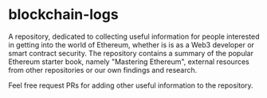 # blockchain-logs
A repository, dedicated to collecting useful information for people interested in getting into the world of Ethereum, whether is is as a Web3 developer or smart contract security. The repository contains a summary of the popular Ethereum starter book, namely "Mastering Ethereum", external resources from other repositories or our own findings and research.

Feel free request PRs for adding other useful information to the repository.

